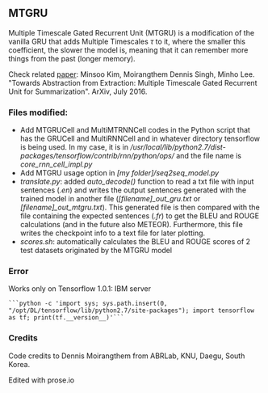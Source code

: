 ## MTGRU

Multiple Timescale Gated Recurrent Unit (MTGRU) is a modification of the vanilla GRU that adds Multiple Timescales $\tau$ to it, where the smaller this coefficient, the slower the model is, meaning that it can remember more things from the past (longer memory).

Check related [paper](https://arxiv.org/abs/1607.00718): Minsoo Kim, Moirangthem Dennis Singh, Minho Lee. "Towards Abstraction from Extraction: Multiple Timescale Gated Recurrent Unit for Summarization". ArXiv, July 2016.

### Files modified:
* Add MTGRUCell and MultiMTRNNCell codes in the Python script that has the GRUCell and MultiRNNCell and in whatever directory tensorflow is being used. In my case, it is in _/usr/local/lib/python2.7/dist-packages/tensorflow/contrib/rnn/python/ops/_ and the file name is _core_rnn_cell_impl.py_
* Add MTGRU usage option in *[my folder]/seq2seq_model.py*
* *translate.py*: added *auto_decode()* function to read a txt file with input sentences (*.en*) and writes the output sentences generated with the trained model in another file (*[filename]_out_gru.txt* or *[filename]_out_mtgru.txt*). This generated file is then compared with the file containing the expected sentences (*.fr*) to get the BLEU and ROUGE calculations (and in the future also METEOR). Furthermore, this file writes the checkpoint info to a text file for later plotting.
* *scores.sh*: automatically calculates the BLEU and ROUGE scores of 2 test datasets originated by the MTGRU model

### Error
Works only on Tensorflow 1.0.1: IBM server

    ```python -c 'import sys; sys.path.insert(0, "/opt/DL/tensorflow/lib/python2.7/site-packages"); import tensorflow as tf; print(tf.__version__)'```

### Credits
Code credits to Dennis Moirangthem from ABRLab, KNU, Daegu, South Korea.

Edited with prose.io
